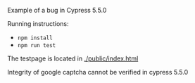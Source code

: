 Example of a bug in Cypress 5.5.0

Running instructions:

* `npm install`
* `npm run test`

The testpage is located in [./public/index.html](./public/index.html)

Integrity of google captcha cannot be verified in cypress 5.5.0
